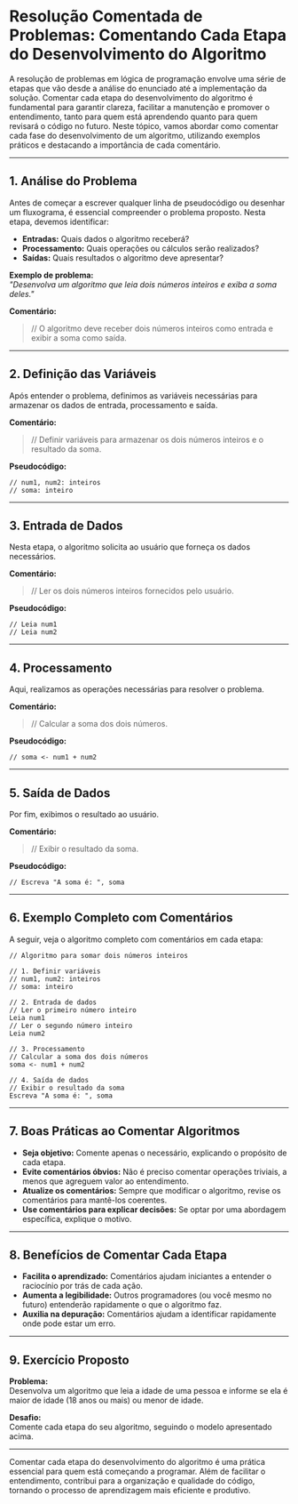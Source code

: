 
# Resolução Comentada de Problemas: Comentando Cada Etapa do Desenvolvimento do Algoritmo

A resolução de problemas em lógica de programação envolve uma série de etapas que vão desde a análise do enunciado até a implementação da solução. Comentar cada etapa do desenvolvimento do algoritmo é fundamental para garantir clareza, facilitar a manutenção e promover o entendimento, tanto para quem está aprendendo quanto para quem revisará o código no futuro. Neste tópico, vamos abordar como comentar cada fase do desenvolvimento de um algoritmo, utilizando exemplos práticos e destacando a importância de cada comentário.

---

## 1. Análise do Problema

Antes de começar a escrever qualquer linha de pseudocódigo ou desenhar um fluxograma, é essencial compreender o problema proposto. Nesta etapa, devemos identificar:

- **Entradas:** Quais dados o algoritmo receberá?
- **Processamento:** Quais operações ou cálculos serão realizados?
- **Saídas:** Quais resultados o algoritmo deve apresentar?

**Exemplo de problema:**  
*"Desenvolva um algoritmo que leia dois números inteiros e exiba a soma deles."*

**Comentário:**  
> // O algoritmo deve receber dois números inteiros como entrada e exibir a soma como saída.

---

## 2. Definição das Variáveis

Após entender o problema, definimos as variáveis necessárias para armazenar os dados de entrada, processamento e saída.

**Comentário:**  
> // Definir variáveis para armazenar os dois números inteiros e o resultado da soma.

**Pseudocódigo:**
```plaintext
// num1, num2: inteiros
// soma: inteiro
```

---

## 3. Entrada de Dados

Nesta etapa, o algoritmo solicita ao usuário que forneça os dados necessários.

**Comentário:**  
> // Ler os dois números inteiros fornecidos pelo usuário.

**Pseudocódigo:**
```plaintext
// Leia num1
// Leia num2
```

---

## 4. Processamento

Aqui, realizamos as operações necessárias para resolver o problema.

**Comentário:**  
> // Calcular a soma dos dois números.

**Pseudocódigo:**
```plaintext
// soma <- num1 + num2
```

---

## 5. Saída de Dados

Por fim, exibimos o resultado ao usuário.

**Comentário:**  
> // Exibir o resultado da soma.

**Pseudocódigo:**
```plaintext
// Escreva "A soma é: ", soma
```

---

## 6. Exemplo Completo com Comentários

A seguir, veja o algoritmo completo com comentários em cada etapa:

```plaintext
// Algoritmo para somar dois números inteiros

// 1. Definir variáveis
// num1, num2: inteiros
// soma: inteiro

// 2. Entrada de dados
// Ler o primeiro número inteiro
Leia num1
// Ler o segundo número inteiro
Leia num2

// 3. Processamento
// Calcular a soma dos dois números
soma <- num1 + num2

// 4. Saída de dados
// Exibir o resultado da soma
Escreva "A soma é: ", soma
```

---

## 7. Boas Práticas ao Comentar Algoritmos

- **Seja objetivo:** Comente apenas o necessário, explicando o propósito de cada etapa.
- **Evite comentários óbvios:** Não é preciso comentar operações triviais, a menos que agreguem valor ao entendimento.
- **Atualize os comentários:** Sempre que modificar o algoritmo, revise os comentários para mantê-los coerentes.
- **Use comentários para explicar decisões:** Se optar por uma abordagem específica, explique o motivo.

---

## 8. Benefícios de Comentar Cada Etapa

- **Facilita o aprendizado:** Comentários ajudam iniciantes a entender o raciocínio por trás de cada ação.
- **Aumenta a legibilidade:** Outros programadores (ou você mesmo no futuro) entenderão rapidamente o que o algoritmo faz.
- **Auxilia na depuração:** Comentários ajudam a identificar rapidamente onde pode estar um erro.

---

## 9. Exercício Proposto

**Problema:**  
Desenvolva um algoritmo que leia a idade de uma pessoa e informe se ela é maior de idade (18 anos ou mais) ou menor de idade.

**Desafio:**  
Comente cada etapa do seu algoritmo, seguindo o modelo apresentado acima.

---

Comentar cada etapa do desenvolvimento do algoritmo é uma prática essencial para quem está começando a programar. Além de facilitar o entendimento, contribui para a organização e qualidade do código, tornando o processo de aprendizagem mais eficiente e produtivo.
```
